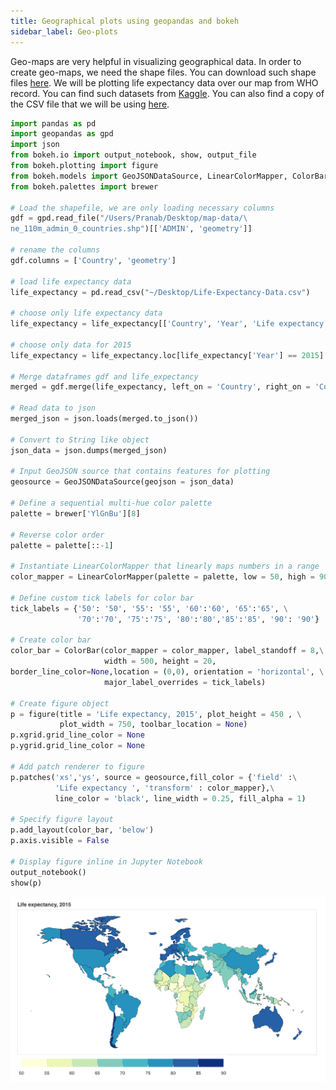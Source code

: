 ```yaml
---
title: Geographical plots using geopandas and bokeh
sidebar_label: Geo-plots
---
```


Geo-maps are very helpful in visualizing geographical data. In order to create
geo-maps, we need the shape files. You can download such shape files [here](
https://www.naturalearthdata.com/downloads/). We will be plotting life
expectancy data over our map from WHO record. You can find such datasets from
[Kaggle](https://www.kaggle.com). You can also find a copy of the CSV file that
we will be using [here](
https://pranabdas.github.io/drive/downloads/datasets/Life-Expectancy-Data.csv).

```python showLineNumbers
import pandas as pd
import geopandas as gpd
import json
from bokeh.io import output_notebook, show, output_file
from bokeh.plotting import figure
from bokeh.models import GeoJSONDataSource, LinearColorMapper, ColorBar
from bokeh.palettes import brewer

# Load the shapefile, we are only loading necessary columns
gdf = gpd.read_file("/Users/Pranab/Desktop/map-data/\
ne_110m_admin_0_countries.shp")[['ADMIN', 'geometry']]

# rename the columns
gdf.columns = ['Country', 'geometry']

# load life expectancy data
life_expectancy = pd.read_csv("~/Desktop/Life-Expectancy-Data.csv")

# choose only life expectancy data
life_expectancy = life_expectancy[['Country', 'Year', 'Life expectancy ']]

# choose only data for 2015
life_expectancy = life_expectancy.loc[life_expectancy['Year'] == 2015]

# Merge dataframes gdf and life_expectancy
merged = gdf.merge(life_expectancy, left_on = 'Country', right_on = 'Country')

# Read data to json
merged_json = json.loads(merged.to_json())

# Convert to String like object
json_data = json.dumps(merged_json)

# Input GeoJSON source that contains features for plotting
geosource = GeoJSONDataSource(geojson = json_data)

# Define a sequential multi-hue color palette
palette = brewer['YlGnBu'][8]

# Reverse color order
palette = palette[::-1]

# Instantiate LinearColorMapper that linearly maps numbers in a range
color_mapper = LinearColorMapper(palette = palette, low = 50, high = 90)

# Define custom tick labels for color bar
tick_labels = {'50': '50', '55': '55', '60':'60', '65':'65', \
               '70':'70', '75':'75', '80':'80','85':'85', '90': '90'}

# Create color bar
color_bar = ColorBar(color_mapper = color_mapper, label_standoff = 8,\
                     width = 500, height = 20,
border_line_color=None,location = (0,0), orientation = 'horizontal', \
                     major_label_overrides = tick_labels)

# Create figure object
p = figure(title = 'Life expectancy, 2015', plot_height = 450 , \
           plot_width = 750, toolbar_location = None)
p.xgrid.grid_line_color = None
p.ygrid.grid_line_color = None

# Add patch renderer to figure
p.patches('xs','ys', source = geosource,fill_color = {'field' :\
          'Life expectancy ', 'transform' : color_mapper},\
          line_color = 'black', line_width = 0.25, fill_alpha = 1)

# Specify figure layout
p.add_layout(color_bar, 'below')
p.axis.visible = False

# Display figure inline in Jupyter Notebook
output_notebook()
show(p)
```

![png](/img/geo-plot.png)
